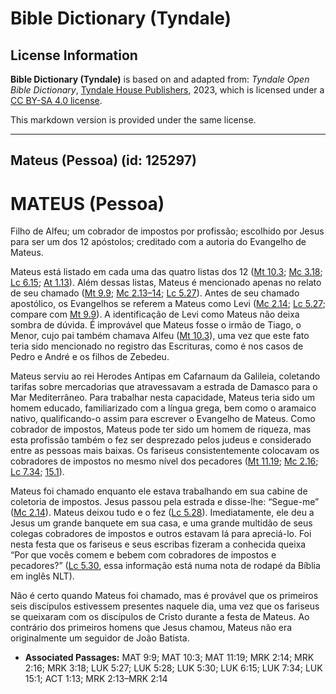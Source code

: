 # Bible Dictionary (Tyndale)

## License Information

**Bible Dictionary (Tyndale)** is based on and adapted from: _Tyndale Open Bible Dictionary_, [Tyndale House Publishers](https://tyndaleopenresources.com/), 2023, which is licensed under a [CC BY-SA 4.0 license](https://creativecommons.org/licenses/by-sa/4.0/legalcode.en).

This markdown version is provided under the same license.



--------------------------------

## Mateus (Pessoa) (id: 125297)

MATEUS (Pessoa)
===============

Filho de Alfeu; um cobrador de impostos por profissão; escolhido por Jesus para ser um dos 12 apóstolos; creditado com a autoria do Evangelho de Mateus.

Mateus está listado em cada uma das quatro listas dos 12 ([Mt 10\.3](https://ref.ly/Matt10:3); [Mc 3\.18](https://ref.ly/Mark3:18); [Lc 6\.15](https://ref.ly/Luke6:15); [At 1\.13](https://ref.ly/Acts1:13)). Além dessas listas, Mateus é mencionado apenas no relato de seu chamado ([Mt 9\.9](https://ref.ly/Matt9:9); [Mc 2\.13–14](https://ref.ly/Mark2:13-Mark2:14); [Lc 5\.27](https://ref.ly/Luke5:27)). Antes de seu chamado apostólico, os Evangelhos se referem a Mateus como Levi ([Mc 2\.14](https://ref.ly/Mark2:14); [Lc 5\.27](https://ref.ly/Luke5:27); compare com [Mt 9\.9](https://ref.ly/Matt9:9)). A identificação de Levi como Mateus não deixa sombra de dúvida. É improvável que Mateus fosse o irmão de Tiago, o Menor, cujo pai também chamava Alfeu ([Mt 10\.3](https://ref.ly/Matt10:3)), uma vez que este fato teria sido mencionado no registro das Escrituras, como é nos casos de Pedro e André e os filhos de Zebedeu.

Mateus serviu ao rei Herodes Antipas em Cafarnaum da Galileia, coletando tarifas sobre mercadorias que atravessavam a estrada de Damasco para o Mar Mediterrâneo. Para trabalhar nesta capacidade, Mateus teria sido um homem educado, familiarizado com a língua grega, bem como o aramaico nativo, qualificando\-o assim para escrever o Evangelho de Mateus. Como cobrador de impostos, Mateus pode ter sido um homem de riqueza, mas esta profissão também o fez ser desprezado pelos judeus e considerado entre as pessoas mais baixas. Os fariseus consistentemente colocavam os cobradores de impostos no mesmo nível dos pecadores ([Mt 11\.19](https://ref.ly/Matt11:19); [Mc 2\.16](https://ref.ly/Mark2:16); [Lc 7\.34](https://ref.ly/Luke7:34); [15\.1](https://ref.ly/Luke15:1)).

Mateus foi chamado enquanto ele estava trabalhando em sua cabine de coletoria de impostos. Jesus passou pela estrada e disse\-lhe: “Segue\-me” ([Mc 2\.14](https://ref.ly/Mark2:14)). Mateus deixou tudo e o fez ([Lc 5\.28](https://ref.ly/Luke5:28)). Imediatamente, ele deu a Jesus um grande banquete em sua casa, e uma grande multidão de seus colegas cobradores de impostos e outros estavam lá para apreciá\-lo. Foi nesta festa que os fariseus e seus escribas fizeram a conhecida queixa “Por que vocês comem e bebem com cobradores de impostos e pecadores?” ([Lc 5\.30](https://ref.ly/Luke5:30), essa informação está numa nota de rodapé da Bíblia em inglês NLT).

Não é certo quando Mateus foi chamado, mas é provável que os primeiros seis discípulos estivessem presentes naquele dia, uma vez que os fariseus se queixaram com os discípulos de Cristo durante a festa de Mateus. Ao contrário dos primeiros homens que Jesus chamou, Mateus não era originalmente um seguidor de João Batista.

* **Associated Passages:** MAT 9:9; MAT 10:3; MAT 11:19; MRK 2:14; MRK 2:16; MRK 3:18; LUK 5:27; LUK 5:28; LUK 5:30; LUK 6:15; LUK 7:34; LUK 15:1; ACT 1:13; MRK 2:13–MRK 2:14

